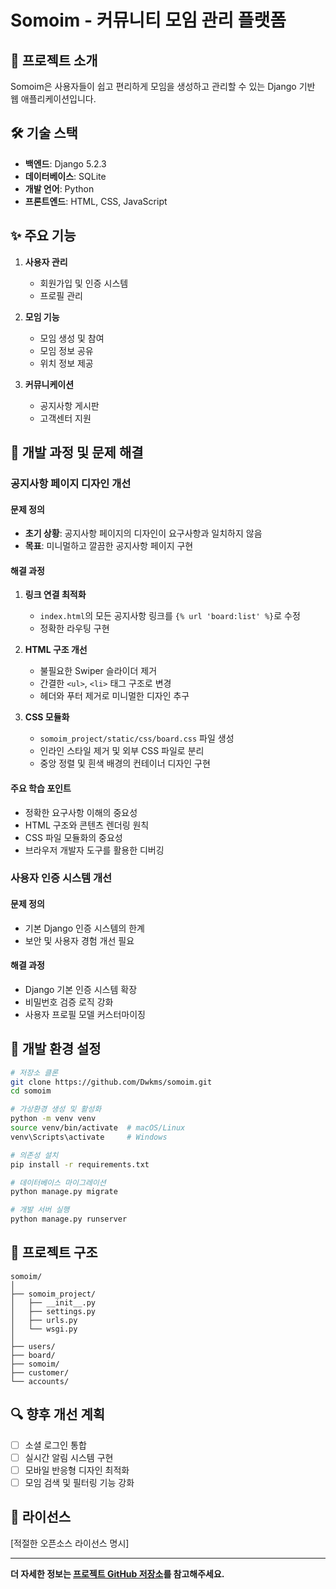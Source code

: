 # Somoim - 커뮤니티 모임 관리 플랫폼

## 📌 프로젝트 소개

Somoim은 사용자들이 쉽고 편리하게 모임을 생성하고 관리할 수 있는 Django 기반 웹 애플리케이션입니다.

## 🛠 기술 스택

- **백엔드**: Django 5.2.3
- **데이터베이스**: SQLite
- **개발 언어**: Python
- **프론트엔드**: HTML, CSS, JavaScript

## ✨ 주요 기능

1. **사용자 관리**
   - 회원가입 및 인증 시스템
   - 프로필 관리

2. **모임 기능**
   - 모임 생성 및 참여
   - 모임 정보 공유
   - 위치 정보 제공

3. **커뮤니케이션**
   - 공지사항 게시판
   - 고객센터 지원

## 🚀 개발 과정 및 문제 해결

### 공지사항 페이지 디자인 개선

#### 문제 정의
- **초기 상황**: 공지사항 페이지의 디자인이 요구사항과 일치하지 않음
- **목표**: 미니멀하고 깔끔한 공지사항 페이지 구현

#### 해결 과정

1. **링크 연결 최적화**
   - `index.html`의 모든 공지사항 링크를 `{% url 'board:list' %}`로 수정
   - 정확한 라우팅 구현

2. **HTML 구조 개선**
   - 불필요한 Swiper 슬라이더 제거
   - 간결한 `<ul>`, `<li>` 태그 구조로 변경
   - 헤더와 푸터 제거로 미니멀한 디자인 추구

3. **CSS 모듈화**
   - `somoim_project/static/css/board.css` 파일 생성
   - 인라인 스타일 제거 및 외부 CSS 파일로 분리
   - 중앙 정렬 및 흰색 배경의 컨테이너 디자인 구현

#### 주요 학습 포인트
- 정확한 요구사항 이해의 중요성
- HTML 구조와 콘텐츠 렌더링 원칙
- CSS 파일 모듈화의 중요성
- 브라우저 개발자 도구를 활용한 디버깅

### 사용자 인증 시스템 개선

#### 문제 정의
- 기본 Django 인증 시스템의 한계
- 보안 및 사용자 경험 개선 필요

#### 해결 과정
- Django 기본 인증 시스템 확장
- 비밀번호 검증 로직 강화
- 사용자 프로필 모델 커스터마이징

## 🔧 개발 환경 설정

```bash
# 저장소 클론
git clone https://github.com/Dwkms/somoim.git
cd somoim

# 가상환경 생성 및 활성화
python -m venv venv
source venv/bin/activate  # macOS/Linux
venv\Scripts\activate     # Windows

# 의존성 설치
pip install -r requirements.txt

# 데이터베이스 마이그레이션
python manage.py migrate

# 개발 서버 실행
python manage.py runserver
```

## 📂 프로젝트 구조

```
somoim/
│
├── somoim_project/
│   ├── __init__.py
│   ├── settings.py
│   ├── urls.py
│   └── wsgi.py
│
├── users/
├── board/
├── somoim/
├── customer/
└── accounts/
```

## 🔍 향후 개선 계획

- [ ] 소셜 로그인 통합
- [ ] 실시간 알림 시스템 구현
- [ ] 모바일 반응형 디자인 최적화
- [ ] 모임 검색 및 필터링 기능 강화

## 📜 라이선스

[적절한 오픈소스 라이선스 명시]

---

**더 자세한 정보는 [프로젝트 GitHub 저장소](https://github.com/Dwkms/somoim)를 참고해주세요.**
